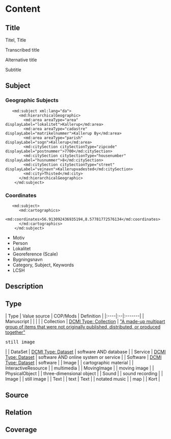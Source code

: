 # Content

## Title

Titel, Title

Transcribed title

Alternative title

Subtitle

## Subject

### Geographic Subjects

```  
   <md:subject xml:lang="da">
      <md:hierarchicalGeographic>
        <md:area areaType="area" displayLabel="lokalitet">Kallerup</md:area>
        <md:area areaType="cadastre" displayLabel="matrikelnummer">Kallerup By</md:area>
        <md:area areaType="parish" displayLabel="sogn">Kallerup</md:area>
        <md:citySection citySectionType="zipcode" displayLabel="postnummer">7700</md:citySection>
        <md:citySection citySectionType="housenumber" displayLabel="husnummer">8</md:citySection>
        <md:citySection citySectionType="street" displayLabel="vejnavn">Kallerupvadested</md:citySection>
        <md:city>Thisted</md:city>
      </md:hierarchicalGeographic>
    </md:subject>
```

### Coordinates

```
   <md:subject>
      <md:cartographics>
        <md:coordinates>56.913092436935194,8.57781772576134</md:coordinates>
      </md:cartographics>
    </md:subject>
```


* Motiv
* Person
* Lokalitet
* Georeference (Scale)
* Bygningsnavn
* Category, Subject, Keywords
* LCSH

## Description
## Type


| Type | Value source | COP/Mods | Definition |
|:----|:--|:-------|
| Manuscript | | | |
| Collection | [DCMI Type: Collection](https://www.dublincore.org/specifications/dublin-core/dcmi-terms/#http://purl.org/dc/dcmitype/Collection) | ["A made-up multipart group of items that were not originally published, distributed, or produced together"](https://www.loc.gov/standards/mods/userguide/typeofresource.html#collection) <pre><typeOfResource collection="yes">still image</typeOfResource></pre> |
| DataSet | [DCMI Type: Dataset](https://www.dublincore.org/specifications/dublin-core/dcmi-terms/#http://purl.org/dc/dcmitype/Dataset) | software AND database |
| Service | [DCMI Type: Dataset](https://www.dublincore.org/specifications/dublin-core/dcmi-terms/#http://purl.org/dc/dcmitype/Service) | software AND online system or service |
| Software | [DCMI Type: Dataset](https://www.dublincore.org/specifications/dublin-core/dcmi-terms/#http://purl.org/dc/dcmitype/Software)  | software |
| Image | | cartographic material |
| InteractiveResource | | multimedia |
| MovingImage | | moving image |
| PhysicalObject | | three-dimensional object |
| Sound | | sound recording |
| Image | | still image |
| Text | | text
| Text | | notated music |
| map | | Kort |

## Source
## Relation
## Coverage

